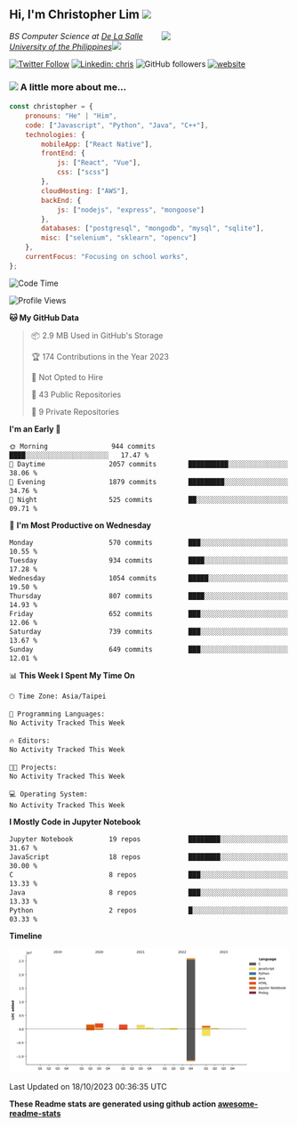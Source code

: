 <h2>Hi, I'm Christopher Lim <img src="https://media3.giphy.com/media/r3SVtaGUukD5V6UjzP/giphy.gif" width="50" /></h2>
<img align='right' src="https://media.giphy.com/media/M9gbBd9nbDrOTu1Mqx/giphy.gif" width="230">
<p><em>BS Computer Science at <a href="https://www.dlsu.edu.ph/">De La Salle University of the Philippines</a><img src="https://media.giphy.com/media/WUlplcMpOCEmTGBtBW/giphy.gif" width="30"> 
</em></p>

[![Twitter Follow](https://img.shields.io/twitter/follow/ClovesJL?label=Follow)](https://twitter.com/intent/follow?screen_name=ClovesJL)
[![Linkedin: chris](https://img.shields.io/badge/-chris-blue?style=flat-square&logo=Linkedin&logoColor=white&link=https://www.linkedin.com/in/christopher-lim-122831183/)](https://www.linkedin.com/in/christopher-lim-122831183/)
![GitHub followers](https://img.shields.io/github/followers/cc-visionary?label=Follow&style=social)
[![website](https://img.shields.io/badge/Website-46a2f1.svg?&style=flat-square&logo=Google-Chrome&logoColor=white&link=http://christopherlim.surge.sh/)](http://christopherlim.surge.sh/)

### <img src="https://media.giphy.com/media/VgCDAzcKvsR6OM0uWg/giphy.gif" width="50"> A little more about me...  

```javascript
const christopher = {
    pronouns: "He" | "Him",
    code: ["Javascript", "Python", "Java", "C++"],
    technologies: {
        mobileApp: ["React Native"],
        frontEnd: {
            js: ["React", "Vue"],
            css: ["scss"]
        },
        cloudHosting: ["AWS"],
        backEnd: {
            js: ["nodejs", "express", "mongoose"]
        },
        databases: ["postgresql", "mongodb", "mysql", "sqlite"],
        misc: ["selenium", "sklearn", "opencv"]
    },
    currentFocus: "Focusing on school works",
};
```

<!--START_SECTION:waka-->
![Code Time](http://img.shields.io/badge/Code%20Time-825%20hrs%2018%20mins-blue)

![Profile Views](http://img.shields.io/badge/Profile%20Views-0-blue)

**🐱 My GitHub Data** 

> 📦 2.9 MB Used in GitHub's Storage 
 > 
> 🏆 174 Contributions in the Year 2023
 > 
> 🚫 Not Opted to Hire
 > 
> 📜 43 Public Repositories 
 > 
> 🔑 9 Private Repositories 
 > 
**I'm an Early 🐤** 

```text
🌞 Morning                944 commits         ████░░░░░░░░░░░░░░░░░░░░░   17.47 % 
🌆 Daytime                2057 commits        ██████████░░░░░░░░░░░░░░░   38.06 % 
🌃 Evening                1879 commits        █████████░░░░░░░░░░░░░░░░   34.76 % 
🌙 Night                  525 commits         ██░░░░░░░░░░░░░░░░░░░░░░░   09.71 % 
```
📅 **I'm Most Productive on Wednesday** 

```text
Monday                   570 commits         ███░░░░░░░░░░░░░░░░░░░░░░   10.55 % 
Tuesday                  934 commits         ████░░░░░░░░░░░░░░░░░░░░░   17.28 % 
Wednesday                1054 commits        █████░░░░░░░░░░░░░░░░░░░░   19.50 % 
Thursday                 807 commits         ████░░░░░░░░░░░░░░░░░░░░░   14.93 % 
Friday                   652 commits         ███░░░░░░░░░░░░░░░░░░░░░░   12.06 % 
Saturday                 739 commits         ███░░░░░░░░░░░░░░░░░░░░░░   13.67 % 
Sunday                   649 commits         ███░░░░░░░░░░░░░░░░░░░░░░   12.01 % 
```


📊 **This Week I Spent My Time On** 

```text
🕑︎ Time Zone: Asia/Taipei

💬 Programming Languages: 
No Activity Tracked This Week

🔥 Editors: 
No Activity Tracked This Week

🐱‍💻 Projects: 
No Activity Tracked This Week

💻 Operating System: 
No Activity Tracked This Week
```

**I Mostly Code in Jupyter Notebook** 

```text
Jupyter Notebook         19 repos            ████████░░░░░░░░░░░░░░░░░   31.67 % 
JavaScript               18 repos            ████████░░░░░░░░░░░░░░░░░   30.00 % 
C                        8 repos             ███░░░░░░░░░░░░░░░░░░░░░░   13.33 % 
Java                     8 repos             ███░░░░░░░░░░░░░░░░░░░░░░   13.33 % 
Python                   2 repos             █░░░░░░░░░░░░░░░░░░░░░░░░   03.33 % 
```



**Timeline**

![Lines of Code chart](https://raw.githubusercontent.com/cc-visionary/cc-visionary/master/assets/bar_graph.png)


 Last Updated on 18/10/2023 00:36:35 UTC
<!--END_SECTION:waka-->

**These Readme stats are generated using github action [awesome-readme-stats](https://github.com/anmol098/waka-readme-stats)**
